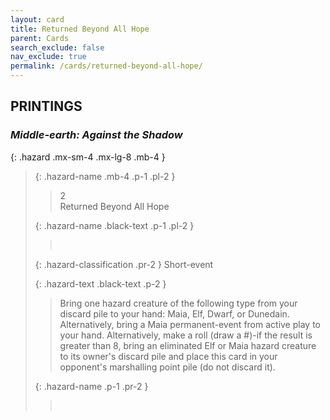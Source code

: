 ```yaml
---
layout: card
title: Returned Beyond All Hope
parent: Cards
search_exclude: false
nav_exclude: true
permalink: /cards/returned-beyond-all-hope/
---
```


## PRINTINGS


### _Middle-earth: Against the Shadow_

{: .hazard .mx-sm-4 .mx-lg-8 .mb-4 }
> {: .hazard-name .mb-4 .p-1 .pl-2 }
> > <div class="hazard-mp">2</div>
> > <div class="card-name">Returned Beyond All Hope</div>
>
> {: .hazard-name .black-text .p-1 .pl-2 }
> > &nbsp;
>
> {: .hazard-classification .pr-2 }
> Short-event
>
> {: .hazard-text .black-text .p-2 }
> > Bring one hazard creature of the following type from your discard pile to your hand: Maia, Elf, Dwarf, or Dunedain. Alternatively, bring a Maia permanent-event from active play to your hand. Alternatively, make a roll (draw a #)-if the result is greater than 8, bring an eliminated Elf or Maia hazard creature to its owner's discard pile and place this card in your opponent's marshalling point pile (do not discard it). 
>
> {: .hazard-name .p-1 .pr-2 }
> > <div class="card-shield"></div>
> > <div class="card-corruption">&nbsp;</div>

